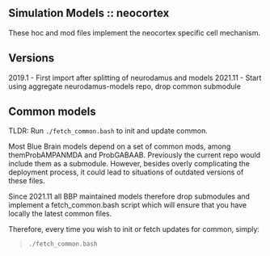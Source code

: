 Simulation Models :: neocortex
------------------------------

These hoc and mod files implement the neocortex specific cell mechanism.


Versions
--------

2019.1 - First import after splitting of neurodamus and models
2021.11 - Start using aggregate neurodamus-models repo, drop common submodule


Common models
-------------

TLDR: Run `./fetch_common.bash` to init and update common.

Most Blue Brain models depend on a set of common mods, among themProbAMPANMDA and ProbGABAAB.
Previously the current repo would include them as a submodule. However, besides overly
complicating the deployment process, it could lead to situations of outdated versions of these files.

Since 2021.11 all BBP maintained models therefore drop submodules and implement a fetch_common.bash
script which will ensure that you have locally the latest common files.

Therefore, every time you wish to init or fetch updates for common, simply:

 > `./fetch_common.bash`

